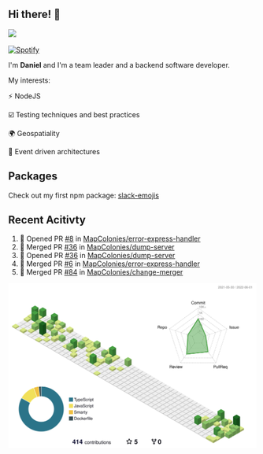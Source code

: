 ## Hi there! 👋

<p>
  <img src="https://github-readme-stats.vercel.app/api?username=syncush&theme=tokyonight">
</p>

[![Spotify](https://novatorem-rust.vercel.app/api/spotify)](https://open.spotify.com/user/syncush)

I'm **Daniel** and I'm a team leader and a backend software developer.

My interests:

⚡ NodeJS

☑️ Testing techniques and best practices

🌍 Geospatiality

🧠 Event driven architectures

## Packages
Check out my first npm package: [slack-emojis](https://www.npmjs.com/package/slack-emojis)

## Recent Acitivty
<!--START_SECTION:activity-->
1. 💪 Opened PR [#8](https://github.com/MapColonies/error-express-handler/pull/8) in [MapColonies/error-express-handler](https://github.com/MapColonies/error-express-handler)
2. 🎉 Merged PR [#36](https://github.com/MapColonies/dump-server/pull/36) in [MapColonies/dump-server](https://github.com/MapColonies/dump-server)
3. 💪 Opened PR [#36](https://github.com/MapColonies/dump-server/pull/36) in [MapColonies/dump-server](https://github.com/MapColonies/dump-server)
4. 🎉 Merged PR [#6](https://github.com/MapColonies/error-express-handler/pull/6) in [MapColonies/error-express-handler](https://github.com/MapColonies/error-express-handler)
5. 🎉 Merged PR [#84](https://github.com/MapColonies/change-merger/pull/84) in [MapColonies/change-merger](https://github.com/MapColonies/change-merger)
<!--END_SECTION:activity-->

![contrib](./profile-3d-contrib/profile-green-animate.svg)
